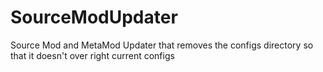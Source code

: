 # SourceModUpdater
Source Mod and MetaMod Updater that removes the configs directory so that it doesn't over right current configs
